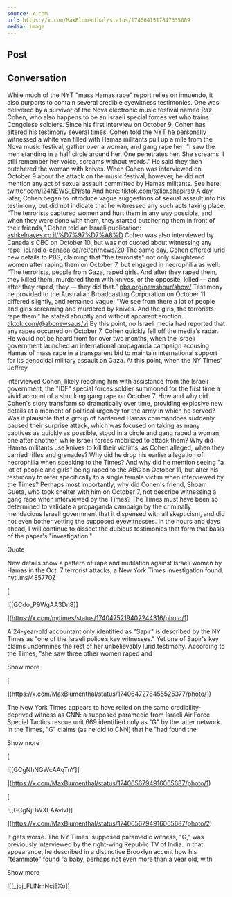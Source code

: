 ```yaml
---
source: x.com
url: https://x.com/MaxBlumenthal/status/1740641517847335009
media: image
---
```


## Post

## Conversation

While much of the NYT "mass Hamas rape" report relies on innuendo, it also purports to contain several credible eyewitness testimonies. One was delivered by a survivor of the Nova electronic music festival named Raz Cohen, who also happens to be an Israeli special forces vet who trains Congolese soldiers. Since his first interview on October 9, Cohen has altered his testimony several times. Cohen told the NYT he personally witnessed a white van filled with Hamas militants pull up a mile from the Nova music festival, gather over a woman, and gang rape her: "I saw the men standing in a half circle around her. One penetrates her. She screams. I still remember her voice, screams without words.” He said they then butchered the woman with knives. When Cohen was interviewed on October 9 about the attack on the music festival, however, he did not mention any act of sexual assault committed by Hamas militants. See here: [twitter.com/i24NEWS\_EN/sta](https://x.com/i24NEWS_EN/status/1711377634381509018) And here: [tiktok.com/@lior.shapira9](https://t.co/xP9DJS7AbI) A day later, Cohen began to introduce vague suggestions of sexual assault into his testimony, but did not indicate that he witnessed any such acts taking place. “The terrorists captured women and hurt them in any way possible, and when they were done with them, they started butchering them in front of their friends,” Cohen told an Israeli publication: [ashkelnayes.co.il/%D7%97%D7%A8%D](https://t.co/hhP9sTti0R) Cohen was also interviewed by Canada's CBC on October 10, but was not quoted about witnessing any rape: [ici.radio-canada.ca/rci/en/news/20](https://t.co/NdjCpiNiJC) The same day, Cohen offered lurid new details to PBS, claiming that "the terrorists" not only slaughtered women after raping them on October 7, but engaged in necrophilia as well: “The terrorists, people from Gaza, raped girls. And after they raped them, they killed them, murdered them with knives, or the opposite, killed — and after they raped, they — they did that.” [pbs.org/newshour/show/](https://t.co/cQAtNjpOc0) Testimony he provided to the Australian Broadcasting Corporation on October 11 differed slightly, and remained vague: "We see from there a lot of people and girls screaming and murdered by knives. And the girls, the terrorists rape them," he stated abruptly and without apparent emotion. [tiktok.com/@abcnewsaus/vi](https://t.co/KWs4DImQcR) By this point, no Israeli media had reported that any rapes occurred on October 7. Cohen quickly fell off the media's radar. He would not be heard from for over two months, when the Israeli government launched an international propaganda campaign accusing Hamas of mass rape in a transparent bid to maintain international support for its genocidal military assault on Gaza. At this point, when the NY Times' Jeffrey

interviewed Cohen, likely reaching him with assistance from the Israeli government, the "IDF" special forces soldier summoned for the first time a vivid account of a shocking gang rape on October 7. How and why did Cohen's story transform so dramatically over time, providing explosive new details at a moment of political urgency for the army in which he served? Was it plausible that a group of hardened Hamas commandoes suddenly paused their surprise attack, which was focused on taking as many captives as quickly as possible, stood in a circle and gang raped a woman, one after another, while Israeli forces mobilized to attack them? Why did Hamas militants use knives to kill their victims, as Cohen alleged, when they carried rifles and grenades? Why did he drop his earlier allegation of necrophilia when speaking to the Times? And why did he mention seeing "a lot of people and girls" being raped to the ABC on October 11, but alter his testimony to refer specifically to a single female victim when interviewed by the Times? Perhaps most importantly, why did Cohen's friend, Shoam Gueta, who took shelter with him on October 7, not describe witnessing a gang rape when interviewed by the Times? The Times must have been so determined to validate a propaganda campaign by the criminally mendacious Israeli government that it dispensed with all skepticism, and did not even bother vetting the supposed eyewitnesses. In the hours and days ahead, I will continue to dissect the dubious testimonies that form that basis of the paper's "investigation."

Quote

New details show a pattern of rape and mutilation against Israeli women by Hamas in the Oct. 7 terrorist attacks, a New York Times investigation found. nyti.ms/485770Z

[

![[GCdo_P9WgAA3Dn8]]



](https://x.com/nytimes/status/1740475219402244316/photo/1)



A 24-year-old accountant only identified as "Sapir" is described by the NY Times as "one of the Israeli police’s key witnesses." Yet one of Sapir's key claims undermines the rest of her unbelievably lurid testimony. According to the Times, "she saw three other women raped and

Show more

[





](https://x.com/MaxBlumenthal/status/1740647278455525377/photo/1)

The New York Times appears to have relied on the same credibility-deprived witness as CNN: a supposed paramedic from Israeli Air Force Special Tactics rescue unit 669 identified only as "G" by the latter network. In the Times, "G" claims (as he did to CNN) that he "had found the

Show more

[

![[GCgNhNGWcAAqTnY]]



](https://x.com/MaxBlumenthal/status/1740656794916065687/photo/1)

[

![[GCgNjDWXEAAvlvI]]



](https://x.com/MaxBlumenthal/status/1740656794916065687/photo/2)

It gets worse. The NY Times' supposed paramedic witness, "G," was previously interviewed by the right-wing Republic TV of India. In that appearance, he described in a distinctive Brooklyn accent how his "teammate" found "a baby, perhaps not even more than a year old, with

Show more

![[_joj_FLlNmNcjEXo]]
